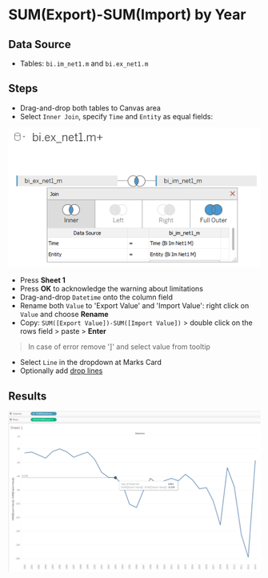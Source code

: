 #  SUM(Export)-SUM(Import) by Year

## Data Source

* Tables: `bi.im_net1.m` and `bi.ex_net1.m`

## Steps

* Drag-and-drop both tables to Canvas area
* Select `Inner Join`, specify `Time` and `Entity` as equal fields:

![](../images/join_inner.png)

* Press **Sheet 1**
* Press **OK** to acknowledge the warning about limitations
* Drag-and-drop `Datetime` onto the column field
* Rename both `Value` to 'Export Value' and 'Import Value': right click on `Value` and choose **Rename**
* Copy: `SUM([Export Value])-SUM([Import Value])` > double click on the rows field > paste > **Enter**
> In case of error remove ']' and select value from tooltip
* Select `Line` in the dropdown at Marks Card
* Optionally add [drop lines](comparison_of_two_metrics_at_one_bar_graph.md#drop-lines)

## Results

![](../images/sum.png)
